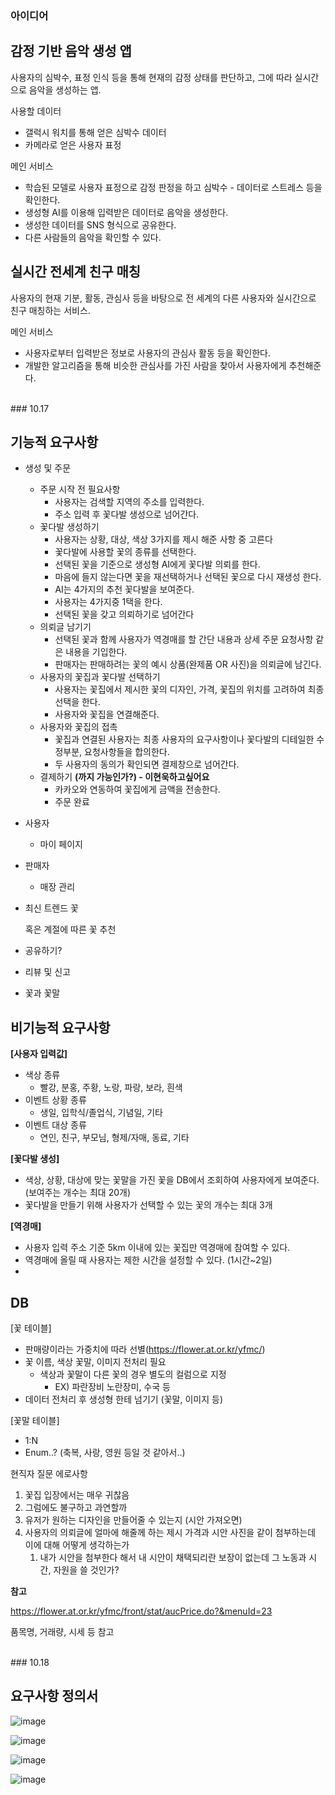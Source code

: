 ### 아이디어

## **감정 기반 음악 생성 앱**
사용자의 심박수, 표정 인식 등을 통해 현재의 감정 상태를 판단하고, 그에 따라 실시간으로 음악을 생성하는 앱.

사용할 데이터
- 갤럭시 워치를 통해 얻은 심박수 데이터
- 카메라로 얻은 사용자 표정

메인 서비스
- 학습된 모델로 사용자 표정으로 감정 판정을 하고 심박수 - 데이터로 스트레스 등을 확인한다.
- 생성형 AI를 이용해 입력받은 데이터로 음악을 생성한다.
- 생성한 데이터를 SNS 형식으로 공유한다.
- 다른 사람들의 음악을 확인할 수 있다.


## **실시간 전세계 친구 매칭** 
사용자의 현재 기분, 활동, 관심사 등을 바탕으로 전 세계의 다른 사용자와 실시간으로 친구 매칭하는 서비스.

메인 서비스
- 사용자로부터 입력받은 정보로 사용자의 관심사 활동 등을 확인한다.
- 개발한 알고리즘을 통해 비슷한 관심사를 가진 사람을 찾아서 사용자에게 추천해준다.

<br>
### 10.17

## 기능적 요구사항

- 생성 및 주문
    - 주문 시작 전 필요사항
        - 사용자는 검색할 지역의 주소를 입력한다.
        - 주소 입력 후 꽃다발 생성으로 넘어간다.
    - 꽃다발 생성하기
        - 사용자는 상황, 대상, 색상 3가지를  제시 해준 사항 중  고른다
        - 꽃다발에 사용할 꽃의 종류를 선택한다.
        - 선택된 꽃을 기준으로 생성형 AI에게 꽃다발 의뢰를 한다.
        - 마음에 들지 않는다면 꽃을 재선택하거나 선택된 꽃으로 다시 재생성 한다.
        - AI는 4가지의 추천 꽃다발을 보여준다.
        - 사용자는 4가지중 1택을 한다.
        - 선택된 꽃을 갖고 의뢰하기로 넘어간다
    - 의뢰글 남기기
        - 선택된 꽃과 함께 사용자가 역경매를 할 간단 내용과 상세 주문 요청사항 같은 내용을 기입한다.
        - 판매자는 판매하려는 꽃의 예시 상품(완제품 OR 사진)을 의뢰글에 남긴다.
    - 사용자의 꽃집과 꽃다발 선택하기
        - 사용자는 꽃집에서 제시한 꽃의 디자인, 가격, 꽃집의 위치를 고려하여 최종 선택을 한다.
        - 사용자와 꽃집을 연결해준다.
    - 사용자와 꽃집의 접촉
        - 꽃집과 연결된 사용자는 최종 사용자의 요구사항이나 꽃다발의 디테일한 수정부분, 요청사항들을 합의한다.
        - 두 사용자의 동의가 확인되면 결제창으로 넘어간다.
    - 결제하기 **(까지 가능인가?) - 이현욱하고싶어요**
        - 카카오와 연동하여 꽃집에게 금액을 전송한다.
        - 주문 완료
- 사용자
    - 마이 페이지
- 판매자
    - 매장 관리
- 최신 트렌드 꽃
    
    혹은 계절에 따른 꽃 추천
    
- 공유하기?
- 리뷰 및 신고
- 꽃과 꽃말

## 비기능적 요구사항

**[사용자 입력값]**

- 색상 종류
    - 빨강, 분홍, 주황, 노랑, 파랑, 보라, 흰색
- 이벤트 상황 종류
    - 생일, 입학식/졸업식, 기념일, 기타
- 이벤트 대상 종류
    - 연인, 친구, 부모님, 형제/자매, 동료, 기타

**[꽃다발 생성]**

- 색상, 상황, 대상에 맞는 꽃말을 가진 꽃을 DB에서 조회하여 사용자에게 보여준다. (보여주는 개수는 최대 20개)
- 꽃다발을 만들기 위해 사용자가 선택할 수 있는 꽃의 개수는 최대 3개

**[역경매]**

- 사용자 입력 주소 기준 5km 이내에 있는 꽃집만 역경매에 참여할 수 있다.
- 역경매에 올릴 때 사용자는 제한 시간을 설정할 수 있다. (1시간~2일)
- 

## DB

[꽃 테이블] 

- 판매량이라는 가중치에 따라 선별(https://flower.at.or.kr/yfmc/)
- 꽃 이름, 색상 꽃말, 이미지 전처리 필요
    - 색상과 꽃말이 다른 꽃의 경우 별도의 컬럼으로 지정
        - EX) 파란장비 노란장미, 수국 등
- 데이터 전처리 후 생성형 한테 넘기기 (꽃말, 이미지 등)

[꽃말 테이블] 

- 1:N
- Enum..? (축복, 사랑, 영원 등일 것 같아서..)

현직자 질문 에로사항

1. 꽃집 입장에서는 매우 귀찮음
2. 그럼에도 불구하고 과연할까
3. 유저가 원하는 디자인을 만들어줄 수 있는지 (시안 가져오면)
4. 사용자의 의뢰글에 얼마에 해줄께 하는 제시 가격과 시안 사진을 같이 첨부하는데 이에 대해 어떻게 생각하는가
    1. 내가 시안을 첨부한다 해서 내 시안이 채택되리란 보장이 없는데 그 노동과 시간, 자원을 쓸 것인가?

**참고**

https://flower.at.or.kr/yfmc/front/stat/aucPrice.do?&menuId=23

품목명, 거래량, 시세 등 참고

<br>
### 10.18

## 요구사항 정의서
![image](/uploads/c64c8788f577a969ba73be17e980be1a/image.png)

![image](/uploads/52cf207be268d27756dc27a54adbaf70/image.png)

![image](/uploads/1b67194cd60294bcfd66840f50a302a2/image.png)

![image](/uploads/6709c753497ddcd7fcef140beafc263e/image.png)
